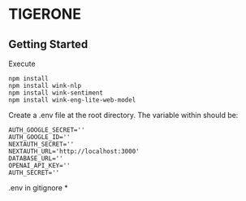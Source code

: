 # TIGERONE

## Getting Started

Execute

```
npm install
npm install wink-nlp
npm install wink-sentiment
npm install wink-eng-lite-web-model

```

Create a .env file at the root directory. The variable within should be:

```
AUTH_GOOGLE_SECRET=''
AUTH_GOOGLE_ID=''
NEXTAUTH_SECRET=''
NEXTAUTH_URL='http://localhost:3000'
DATABASE_URL=''
OPENAI_API_KEY=''
AUTH_SECRET=''
```
.env in gitignore * 

